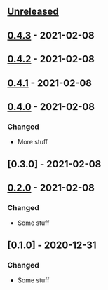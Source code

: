 ## [Unreleased]

## [0.4.3] - 2021-02-08

## [0.4.2] - 2021-02-08

## [0.4.1] - 2021-02-08

## [0.4.0] - 2021-02-08

### Changed

-   More stuff

## [0.3.0] - 2021-02-08

## [0.2.0] - 2021-02-08

### Changed

-   Some stuff

## [0.1.0] - 2020-12-31

### Changed

-   Some stuff

[Unreleased]: https://github.com/ericmjl/solid-octo-guac/compare/0.4.3...HEAD

[0.4.3]: https://github.com/ericmjl/solid-octo-guac/compare/0.4.2...0.4.3

[0.4.2]: https://github.com/ericmjl/solid-octo-guac/compare/0.4.1...0.4.2

[0.4.1]: https://github.com/ericmjl/solid-octo-guac/compare/0.4.0...0.4.1

[0.4.0]: https://github.com/ericmjl/solid-octo-guac/compare/0.3.0...0.4.0

[0.2.0]: https://github.com/ericmjl/solid-octo-guac/compare/minor...0.2.0

[minor]: https://github.com/ericmjl/solid-octo-guac/compare/0.1.0...minor
